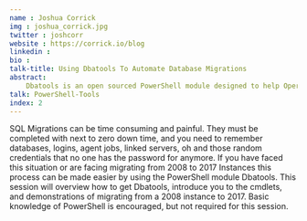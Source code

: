 ```yaml
---
name : Joshua Corrick
img : joshua_corrick.jpg
twitter : joshcorr
website : https://corrick.io/blog
linkedin : 
bio : 
talk-title: Using Dbatools To Automate Database Migrations
abstract:
    Dbatools is an open sourced PowerShell module designed to help Operational (and accidental) DBAs interact with Microsoft SQL Databases. With over 500 cmdlets (more than twice the number as the official Microsoft module), there is bound to be something for everyone.
talk: PowerShell-Tools
index: 2
---
```


SQL Migrations can be time consuming and painful. They must be completed with next to zero down time, and you need to remember databases, logins, agent jobs, linked servers, oh and those random credentials that no one has the password for anymore. If you have faced this situation or are facing migrating from 2008 to 2017 Instances this process can be made easier by using the PowerShell module Dbatools. This session will overview how to get Dbatools, introduce you to the cmdlets, and demonstrations of migrating from a 2008 instance to 2017. Basic knowledge of PowerShell is encouraged, but not required for this session.